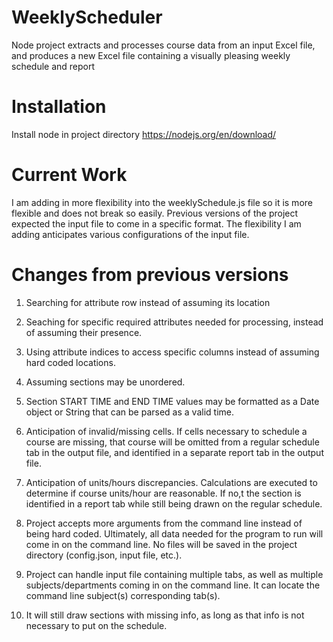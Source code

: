 # WeeklyScheduler
Node project extracts and processes course data from an input Excel file, and produces a new Excel file containing a visually pleasing weekly schedule and report

# Installation
Install node in project directory
https://nodejs.org/en/download/

# Current Work
I am adding in more flexibility into the weeklySchedule.js file so it is more flexible and does not break so easily. Previous versions of the project expected the input file to come in a specific format. The flexibility I am adding anticipates various configurations of the input file.

# Changes from previous versions
1. Searching for attribute row instead of assuming its location

2. Seaching for specific required attributes needed for processing, instead of assuming their presence.

3. Using attribute indices to access specific columns instead of assuming hard coded locations.

4. Assuming sections may be unordered.

5. Section START TIME and END TIME values may be formatted as a Date object or String that can be parsed as a valid time.

6. Anticipation of invalid/missing cells. If cells necessary to schedule a course are missing, that course will be omitted from a regular schedule tab in the output file, and identified in a separate report tab in the output file.

7. Anticipation of units/hours discrepancies. Calculations are executed to determine if course units/hour are reasonable. If no,t the section is identified in a report tab while still being drawn on the regular schedule.

8. Project accepts more arguments from the command line instead of being hard coded. Ultimately, all data needed for the program to run will come in on the command line. No files will be saved in the project directory (config.json, input file, etc.).

9. Project can handle input file containing multiple tabs, as well as multiple subjects/departments coming in on the command line. It can locate the command line subject(s) corresponding tab(s).

10. It will still draw sections with missing info, as long as that info is not necessary to put on the schedule.
